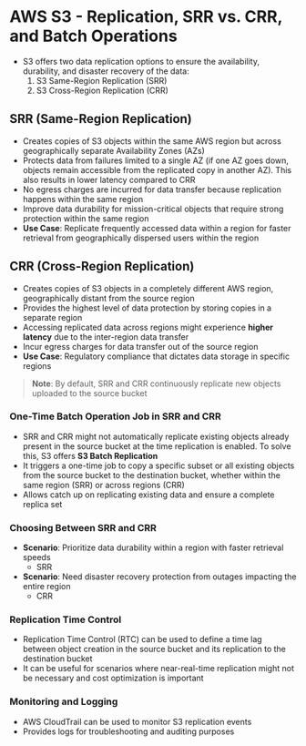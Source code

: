 # AWS S3 - Replication, SRR vs. CRR, and Batch Operations

- S3 offers two data replication options to ensure the availability, durability, and disaster recovery of the data:
  1. S3 Same-Region Replication (SRR)
  2. S3 Cross-Region Replication (CRR)

## SRR (Same-Region Replication)
- Creates copies of S3 objects within the same AWS region but across geographically separate Availability Zones (AZs)
- Protects data from failures limited to a single AZ (if one AZ goes down, objects remain accessible from the replicated copy in another AZ). This also results in lower latency compared to CRR
- No egress charges are incurred for data transfer because replication happens within the same region
- Improve data durability for mission-critical objects that require strong protection within the same region
- **Use Case**: Replicate frequently accessed data within a region for faster retrieval from geographically dispersed users within the region

## CRR (Cross-Region Replication)
- Creates copies of S3 objects in a completely different AWS region, geographically distant from the source region
- Provides the highest level of data protection by storing copies in a separate region
- Accessing replicated data across regions might experience **higher latency** due to the inter-region data transfer
- Incur egress charges for data transfer out of the source region
- **Use Case**: Regulatory compliance that dictates data storage in specific regions

> **Note**: By default, SRR and CRR continuously replicate new objects uploaded to the source bucket

### One-Time Batch Operation Job in SRR and CRR
- SRR and CRR might not automatically replicate existing objects already present in the source bucket at the time replication is enabled. To solve this, S3 offers **S3 Batch Replication**
- It triggers a one-time job to copy a specific subset or all existing objects from the source bucket to the destination bucket, whether within the same region (SRR) or across regions (CRR)
- Allows catch up on replicating existing data and ensure a complete replica set

### Choosing Between SRR and CRR
- **Scenario**: Prioritize data durability within a region with faster retrieval speeds
  - SRR
- **Scenario**: Need disaster recovery protection from outages impacting the entire region
  - CRR

### Replication Time Control
- Replication Time Control (RTC) can be used to define a time lag between object creation in the source bucket and its replication to the destination bucket
- It can be useful for scenarios where near-real-time replication might not be necessary and cost optimization is important

### Monitoring and Logging
- AWS CloudTrail can be used to monitor S3 replication events
- Provides logs for troubleshooting and auditing purposes
